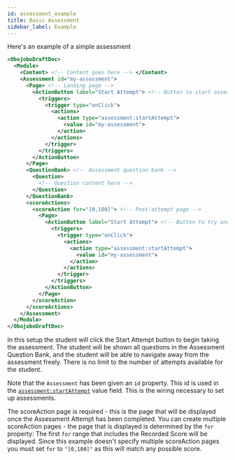 ```yaml
---
id: assessment_example
title: Basic Assessment
sidebar_label: Example
---
```


Here's an example of a simple assessment

```xml
<ObojoboDraftDoc>
  <Module>
    <Content> <!-- Content goes here --> </Content>
    <Assessment id="my-assessment">
      <Page> <!-- Landing page -->
        <ActionButton label="Start Attempt"> <!-- Button to start assessment attempt -->
          <triggers>
            <trigger type="onClick">
              <actions>
                <action type="assessment:startAttempt">
                  <value id="my-assessment">
                </action>
              </actions>
            </trigger>
          </triggers>
        </ActionButton>
      </Page>
      <QuestionBank> <!-- Assessment question bank -->
        <Question>
          <!-- Question content here -->
        </Question>
      </QuestionBank>
      <scoreActions>
        <scoreAction for="[0,100]"> <!-- Post-attempt page -->
          <Page>
            <ActionButton label="Start Attempt"> <!-- Button to try another assessment attempt -->
              <triggers>
                <trigger type="onClick">
                  <actions>
                    <action type="assessment:startAttempt">
                      <value id="my-assessment">
                    </action>
                  </actions>
                </trigger>
              </triggers>
            </ActionButton>
          </Page>
        </scoreAction>
      </scoreActions>
    </Assessment>
  </Module>
</ObojoboDraftDoc>
```

In this setup the student will click the Start Attempt button to begin taking the assessment. The student will be shown all questions in the Assessment Question Bank, and the student will be able to navigate away from the assessment freely. There is no limit to the number of attempts available for the student.

Note that the `Assessment` has been given an `id` property. This id is used in the [`assessment:startAttempt`](obo_content_reference.md#actions) value field. This is the wiring necessary to set up assessments.

The scoreAction page is required - this is the page that will be displayed once the Assessment Attempt has been completed. You can create multiple scoreAction pages - the page that is displayed is determined by the `for` property: The first `for` range that includes the Recorded Score will be displayed. Since this example doesn't specify multiple scoreAction pages you must set `for` to `"[0,100]"` as this will match any possible score.
